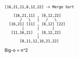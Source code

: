     [16,21,11,8,12,22] -> Merge Sort

        [16,21,11] , [8,12,22]
           /   \   |   /   \
      [16,21] [11] , [8,12] [22]
            |      |      |
       [11,16,21]  , [8,12,22]
                   |
           [8,11,12,16,21,22]

Big-o = n^2
